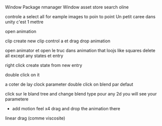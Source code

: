 Window
Package nmanager
Window asset store search oline 

controle a select all for eample images to poin to point
Un petit caree dans unity c'est 1 mettre

open animation 

clip
create new clip
control a et drag drop animation 

open animator  et open le truc dans animation that loojs like squares delete all except any states et entry

right click 
create state from new entry

double click on it 


a coter de lay clock parameter 
double click on blend par defaut 

click sur le bland tree and change blend type pour any 2d you will see your parametere
+ add motion feel x4
drag and drop the animation there

linear drag (comme viscosite)